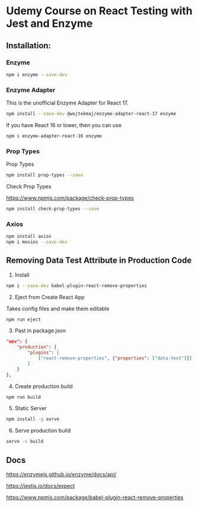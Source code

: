 # Udemy Course on React Testing with Jest and Enzyme

## Installation:

### Enzyme

```bash
npm i enzyme --save-dev
```

### Enzyme Adapter

This is the unofficial Enzyme Adapter for React 17.

```bash
npm install --save-dev @wojtekmaj/enzyme-adapter-react-17 enzyme
```

If you have React 16 or lower, then you can use

```bash
npm i enzyme-adapter-react-16 enzyme
```

### Prop Types

Prop Types

```bash
npm install prop-types --save
```

Check Prop Types

https://www.npmjs.com/package/check-prop-types

```bash
npm install check-prop-types --save
```

### Axios

```bash
npm install axios
npm i moxios --save-dev
```

## Removing Data Test Attribute in Production Code

1. Install

```bash
npm i --save-dev babel-plugin-react-remove-properties
```

2. Eject from Create React App

Takes config files and make them editable

```bash
npm run eject
```

3. Past in package.json

```json
"env": {
    "production": {
        "plugins": [
            ["react-remove-properties", {"properties": ["data-test"]}]
        ]
    }
},
```

4. Create production build

```bash
npm run build
```

5. Static Server

```bash
npm install -g serve
```

6. Serve production build

```bash
serve -s build
```

## Docs

https://enzymejs.github.io/enzyme/docs/api/

https://jestjs.io/docs/expect

https://www.npmjs.com/package/babel-plugin-react-remove-properties
